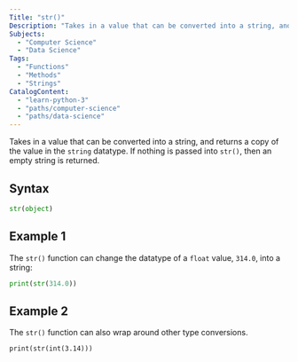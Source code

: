 ```yaml
---
Title: "str()"
Description: "Takes in a value that can be converted into a string, and returns a copy of the value in the string datatype."
Subjects:
  - "Computer Science"
  - "Data Science"
Tags:
  - "Functions"
  - "Methods"
  - "Strings"
CatalogContent:
  - "learn-python-3"
  - "paths/computer-science"
  - "paths/data-science"
---
```


Takes in a value that can be converted into a string, and returns a copy of the value in the `string` datatype. If nothing is passed into `str()`, then an empty string is returned.

## Syntax

```py
str(object)
```

## Example 1

The `str()` function can change the datatype of a `float` value, `314.0`, into a string:

```python
print(str(314.0))
```

## Example 2

The `str()` function can also wrap around other type conversions.

```codebyte/python
print(str(int(3.14)))
```
